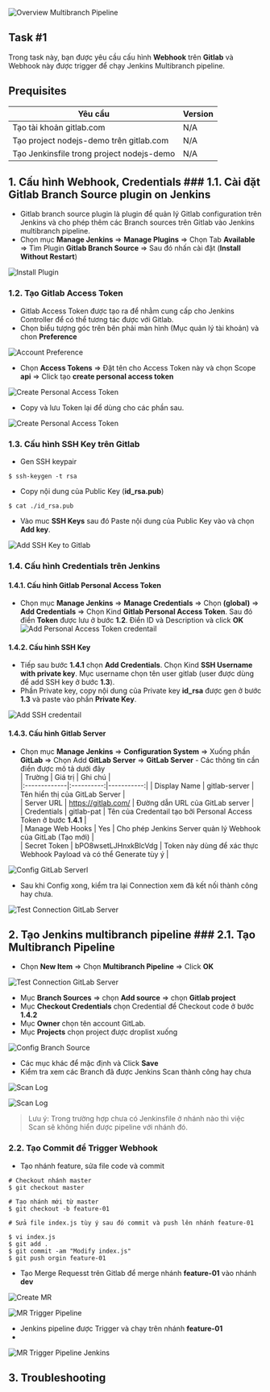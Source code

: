 
 ![Overview Multibranch Pipeline](https://github.com/hoabka/jenkins-course/blob/master/jenkins-multibranch/images/overview.JPG)  
  
## Task #1  
Trong task này, bạn được yêu cầu cấu hình **Webhook** trên **Gitlab** và Webhook này được trigger để chạy Jenkins Multibranch pipeline.    
## Prequisites  
| Yêu cầu |  Version|  
|--|--|  
| Tạo tài khoản gitlab.com | N/A |  
| Tạo project nodejs-demo trên gitlab.com | N/A |  
| Tạo Jenkinsfile trong project nodejs-demo| N/A |  
  
  
## 1. Cấu hình Webhook, Credentials ### 1.1.  Cài đặt Gitlab Branch Source plugin on Jenkins  
- Gitlab branch source plugin là plugin để quản lý Gitlab configuration trên Jenkins và cho phép thêm các Branch sources trên Gitlab vào Jenkins multibranch pipeline.  
- Chọn mục **Manage Jenkins** => **Manage Plugins** => Chọn Tab **Available** => Tìm Plugin **Gitlab Branch Source** => Sau đó nhấn cài đặt (**Install Without Restart**)  
  
![Install Plugin](https://github.com/hoabka/jenkins-course/blob/master/jenkins-multibranch/images/installPlugin.JPG)  
  
### 1.2.  Tạo Gitlab Access Token  
- Gitlab Access Token được tạo ra để nhằm cung cấp cho Jenkins Controller để có thể tương tác được với Gitlab.  
- Chọn biểu tượng góc trên bên phải màn hình (Mục quản lý tài khoản) và chon **Preference**  
  
![Account Preference](https://github.com/hoabka/jenkins-course/blob/master/jenkins-multibranch/images/createPAT_1.JPG)  
  
- Chọn **Access Tokens** => Đặt tên cho Access Token này và chọn Scope **api** => Click tạo **create personal access token**  
  
![Create Personal Access Token](https://github.com/hoabka/jenkins-course/blob/master/jenkins-multibranch/images/createPAT_2.JPG)  
  
- Copy và lưu Token lại để dùng cho các phần sau.  
  
![Create Personal Access Token](https://github.com/hoabka/jenkins-course/blob/master/jenkins-multibranch/images/savePAT.JPG)  
  
### 1.3.  Cấu hình SSH Key trên Gitlab  
- Gen SSH keypair  
```console  
$ ssh-keygen -t rsa  
```  
- Copy nội dung của Public Key (**id_rsa.pub**)  
```console  
$ cat ./id_rsa.pub  
```  
- Vào muc **SSH Keys** sau đó Paste nội dung của Public Key vào và chọn **Add key**.  
  
![Add SSH Key to Gitlab](https://github.com/hoabka/jenkins-course/blob/master/jenkins-multibranch/images/addSSHKeyGitlab.JPG)  
  
### 1.4.  Cấu hình Credentials trên Jenkins  
#### 1.4.1. Cấu hình Gitlab Personal Access Token  
- Chọn mục **Manage Jenkins** => **Manage Credentials** => Chọn **(global)** => **Add Credentials** => Chọn Kind **Gitlab Personal Access Token**. Sau đó điền **Token** được lưu ở bước **1.2**. Điền ID và Description và click **OK**   
![Add Personal Access Token credentail](https://github.com/hoabka/jenkins-course/blob/master/jenkins-multibranch/images/addPATtoJenkins.JPG)  
  
#### 1.4.2. Cấu hình SSH Key  
- Tiếp sau bước **1.4.1** chọn **Add Credentials**. Chọn Kind **SSH Username with private key**.  Mục username chọn tên user gitlab (user được dùng để add SSH key ở bước **1.3**).  
- Phần Private key, copy nội dung của Private key **id_rsa** được gen ở bước **1.3** và paste vào phần **Private Key**.  
  
![Add SSH credentail](https://github.com/hoabka/jenkins-course/blob/master/jenkins-multibranch/images/addSSHCredentialtoJenkins.JPG)  
#### 1.4.3. Cấu hình Gitlab Server  
- Chọn mục **Manage Jenkins** => **Configuration System** => Xuống phần **GitLab** => Chọn Add **GitLab Server** => **GitLab Server** - Các thông tin cần điền được mô tả dưới đây  
| Trường  | Giá trị | Ghi chú |  
|:-------------|:----------:|-----------:|
| Display Name | gitlab-server  | Tên hiển thị của GitLab Server |  
| Server URL | https://gitlab.com/  | Đường dẫn URL của GitLab server |  
| Credentials | gitlab-pat | Tên của Credentail tạo bởi Personal Access Token ở bước  **1.4.1** |  
| Manage Web Hooks | Yes | Cho phép Jenkins Server quản lý Webhook của GitLab (Tạo mới) |  
| Secret Token | bPO8wsetLJHnxkBlcVdg | Token này dùng để xác thực Webhook Payload và có thể Generate tùy ý |  
  
![Config GitLab Serverl](https://github.com/hoabka/jenkins-course/blob/master/jenkins-multibranch/images/configGitlabServer.JPG)  
  
- Sau khi Config xong, kiểm tra lại Connection xem đã kết nối thành công hay chưa.  
  
![Test Connection GitLab Server](https://github.com/hoabka/jenkins-course/blob/master/jenkins-multibranch/images/testConnection.JPG)  
  
## 2. Tạo Jenkins multibranch pipeline ### 2.1. Tạo Multibranch Pipeline  
- Chọn **New Item** => Chọn **Multibranch Pipeline** => Click **OK**  
  
![Test Connection GitLab Server](https://github.com/hoabka/jenkins-course/blob/master/jenkins-multibranch/images/newItem.JPG)  
  
- Mục **Branch Sources** => chọn **Add source** => chọn **Gitlab project**  
- Mục **Checkout Credentials** chọn Credential để Checkout code ở bước **1.4.2**  
- Mục **Owner** chọn tên account GitLab.  
- Mục **Projects** chọn project được droplist xuống  
  
![Config Branch Source](https://github.com/hoabka/jenkins-course/blob/master/jenkins-multibranch/images/configBranchSource.JPG)  
  
- Các mục khác để mặc định và Click **Save**  
- Kiểm tra xem các Branch đã được Jenkins Scan thành công hay chưa  
  
![Scan Log](https://github.com/hoabka/jenkins-course/blob/master/jenkins-multibranch/images/scanLog.JPG)  
  
![Scan Log](https://github.com/hoabka/jenkins-course/blob/master/jenkins-multibranch/images/scanCompleted.JPG)  
 
 

> Lưu ý: Trong trường hợp chưa có Jenkinsfile ở nhánh nào thì việc Scan sẽ không hiển được pipeline với nhánh đó.

 
### 2.2. Tạo Commit để Trigger Webhook
- Tạo nhánh feature, sửa file code và commit
```
# Checkout nhánh master
$ git checkout master

# Tạo nhánh mới từ master 
$ git checkout -b feature-01

# Sửa file index.js tùy ý sau đó commit và push lên nhánh feature-01

$ vi index.js
$ git add .
$ git commit -am "Modify index.js"
$ git push orgin feature-01
```
- Tạo Merge Requesst trên Gitlab để merge nhánh **feature-01** vào nhánh **dev**

![Create MR](https://github.com/hoabka/jenkins-course/blob/master/jenkins-multibranch/images/createMR.JPG) 

![MR Trigger Pipeline](https://github.com/hoabka/jenkins-course/blob/master/jenkins-multibranch/images/mrTriggerJenkins.JPG)

- Jenkins pipeline được Trigger và chạy trên nhánh **feature-01**
- 
![MR Trigger Pipeline Jenkins](https://github.com/hoabka/jenkins-course/blob/master/jenkins-multibranch/images/pipelineMRTrigger.JPG)

## 3. Troubleshooting